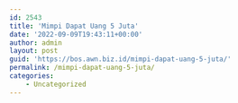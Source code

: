 ```yaml
---
id: 2543
title: 'Mimpi Dapat Uang 5 Juta'
date: '2022-09-09T19:43:11+00:00'
author: admin
layout: post
guid: 'https://bos.awn.biz.id/mimpi-dapat-uang-5-juta/'
permalink: /mimpi-dapat-uang-5-juta/
categories:
    - Uncategorized
---
```


